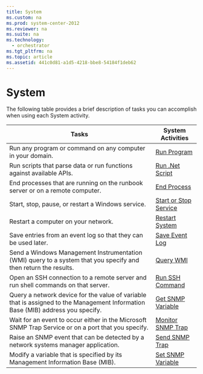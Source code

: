 ```yaml
---
title: System
ms.custom: na
ms.prod: system-center-2012
ms.reviewer: na
ms.suite: na
ms.technology: 
  - orchestrator
ms.tgt_pltfrm: na
ms.topic: article
ms.assetid: 441c0d81-a1d5-4218-bbe8-54184f1deb62
---
```

# System
The following table provides a brief description of tasks you can accomplish when using each System activity.

|Tasks|System Activities|
|---------|---------------------|
|Run any program or command on any computer in your domain.|[Run Program](./Run-Program.md)|
|Run scripts that parse data or run functions against available APIs.|[Run .Net Script](./Run-.Net-Script.md)|
|End processes that are running on the runbook server or on a remote computer.|[End Process](./End-Process.md)|
|Start, stop, pause, or restart a Windows service.|[Start or Stop Service](./Start-or-Stop-Service.md)|
|Restart a computer on your network.|[Restart System](./Restart-System.md)|
|Save entries from an event log so that they can be used later.|[Save Event Log](./Save-Event-Log.md)|
|Send a Windows Management Instrumentation \(WMI\) query to a system that you specify and then return the results.|[Query WMI](./Query-WMI.md)|
|Open an SSH connection to a remote server and run shell commands on that server.|[Run SSH Command](./Run-SSH-Command.md)|
|Query a network device for the value of variable that is assigned to the Management Information Base \(MIB\) address you specify.|[Get SNMP Variable](./Get-SNMP-Variable.md)|
|Wait for an event to occur either in the Microsoft SNMP Trap Service or on a port that you specify.|[Monitor SNMP Trap](./Monitor-SNMP-Trap.md)|
|Raise an SNMP event that can be detected by a network systems manager application.|[Send SNMP Trap](./Send-SNMP-Trap.md)|
|Modify a variable that is specified by its Management Information Base \(MIB\).|[Set SNMP Variable](./Set-SNMP-Variable.md)|


